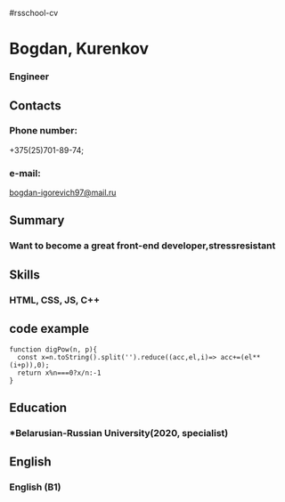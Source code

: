 #rsschool-cv
# **Bogdan, Kurenkov**
### Engineer
## **Contacts**
### Phone number:
+375(25)701-89-74;
### e-mail:
bogdan-igorevich97@mail.ru
## **Summary**
### Want to become a great front-end developer,stressresistant
## **Skills**
### HTML, CSS, JS, C++
## **code example**
```
function digPow(n, p){
  const x=n.toString().split('').reduce((acc,el,i)=> acc+=(el**(i+p)),0);
  return x%n===0?x/n:-1
}
```
## **Education**
### *Belarusian-Russian University(2020, specialist)
## **English**
### English (B1)
